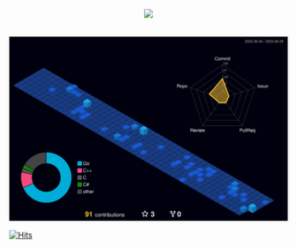 
<div align="center">
<img src="https://github-readme-stats.vercel.app/api?username=lkjfrf&show_icons=true&theme=radical" width=49.2%/>
</div>

<br/>

![](./profile-3d-contrib/profile-night-view.svg)

[![Hits](https://hits.seeyoufarm.com/api/count/incr/badge.svg?url=https%3A%2F%2Fgithub.com%2Flkjfrf%2Fhit-counter&count_bg=%2379C83D&title_bg=%23555555&icon=&icon_color=%23E7E7E7&title=hits&edge_flat=false)](https://hits.seeyoufarm.com)
